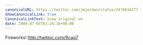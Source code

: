 ```yaml
---
canonicalURL: https://twitter.com/jmjordan/status/2476634277
ShowCanonicalLink: true
CanonicalLinkText: View original on
date: 2009-07-05T01:24:16+00:00
---
```

Fireworks! http://twitpic.com/9caq7